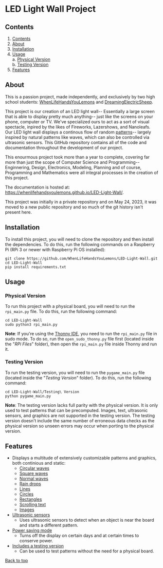 # LED Light Wall Project

## Contents

1. [Contents](#contents)
2. [About](#about)
3. [Installation](#installation)
4. [Usage](#usage)\
    a. [Physical Version](#physical-version)\
    b. [Testing Version](#testing-version)
5. [Features](#features)

## About

This is a passion project, made independently, and exclusively by two high school students: [WhenLifeHandsYouLemons](https://github.com/WhenLifeHandsYouLemons) and [DreamingElectricSheep](https://github.com/DreamingElectricSheep).

This project is our creation of an LED light wall-- Essentially a large screen that is able to display pretty much anything-- just like the screens on your phone, computer or TV. We've specialized ours to act as a sort of visual spectacle, inpired by the likes of Fireworks, Lazershows, and Nanoleafs. Our LED light wall displays a continous flow of random [patterns](#features)-- largely inspired by natural patterns like waves, which can also be controlled via ultrasonic sensors. This GitHub repository contains all of the code and documentation throughout the development of our project.

This enourmous project took more than a year to complete, covering far more than just the scope of Computer Science and Programming-- Enginnering, Design, Electronics, Modeling, Planning and of course, Programming and Mathematics were all integral processes in the creation of this project.

The documentation is hosted at: <https://whenlifehandsyoulemons.github.io/LED-Light-Wall/>.

This project was initially in a private repository and on May 24, 2023, it was moved to a new public repository and so much of the git history isn't present here.

## Installation

To install this project, you will need to clone the repository and then install the dependencies. To do this, run the following commands on a Raspberry Pi (RPi 3 or newer with Raspberry Pi OS installed):

```console
git clone https://github.com/WhenLifeHandsYouLemons/LED-Light-Wall.git
cd LED-Light-Wall
pip install requirements.txt
```

## Usage

### Physical Version

To run this project with a physical board, you will need to run the `rpi_main.py` file. To do this, run the following command:

```console
cd LED-Light-Wall
sudo python3 rpi_main.py
```

**Note**: If you're using the [Thonny IDE](https://thonny.org/), you need to run the `rpi_main.py` file in sudo mode. To do so, run the `open_sudo_thonny.py` file first (located inside the "*RPi Files*" folder), then open the `rpi_main.py` file inside Thonny and run it.

### Testing Version

To run the testing version, you will need to run the `pygame_main.py` file (located inside the "*Testing Version*" folder). To do this, run the following command:

```console
cd LED-Light-Wall/Testing\ Version
python pygame_main.py
```

**Note**: The testing version lacks full parity with the physical version. It is only used to test patterns that can be precomputed. Images, text, ultrasonic sensors, and graphics are not supported in the testing version. The testing version doesn't include the same number of erroneous data checks as the physical version so unseen errors may occur when porting to the physical version.

## Features

- Displays a multitude of extensively customizable patterns and graphics, both continious and static:
  - [Circular waves](https://github.com/WhenLifeHandsYouLemons/LED-Light-Wall/blob/main/precomputations.py#L83)
  - [Square waves](https://github.com/WhenLifeHandsYouLemons/LED-Light-Wall/blob/main/precomputations.py#L18)
  - [Normal waves](https://github.com/WhenLifeHandsYouLemons/LED-Light-Wall/blob/main/precomputations.py#L162)
  - [Rain drops](https://github.com/WhenLifeHandsYouLemons/LED-Light-Wall/blob/main/precomputations.py#L197)
  - [Lines](https://github.com/WhenLifeHandsYouLemons/LED-Light-Wall/blob/main/precomputations.py#L210)
  - [Circles](https://github.com/WhenLifeHandsYouLemons/LED-Light-Wall/blob/main/graphics.py#L40)
  - [Rectangles](https://github.com/WhenLifeHandsYouLemons/LED-Light-Wall/blob/main/graphics.py#L31)
  - [Scrolling text](https://github.com/WhenLifeHandsYouLemons/LED-Light-Wall/blob/main/graphics.py#L51)
  - [Images](https://github.com/WhenLifeHandsYouLemons/LED-Light-Wall/sblob/main/images.py)
- [Ultrasonic sensors](https://github.com/WhenLifeHandsYouLemons/LED-Light-Wall/blob/main/ultrasonics.py)
  - Uses ultrasonic sensors to detect when an object is near the board and starts a different pattern.
- [Power saving mode](https://github.com/WhenLifeHandsYouLemons/LED-Light-Wall/blob/main/rpi_main.py#L111)
  - Turns off the display on certain days and at certain times to conserve power.
- [Includes a testing version](https://github.com/WhenLifeHandsYouLemons/LED-Light-Wall/tree/main/Testing%20Version)
  - Can be used to test patterns without the need for a physical board.

[Back to top](#led-light-wall-project)
